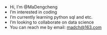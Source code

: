 -  Hi, I’m @MaDengcheng
-  I’m interested in coding
-  I’m currently learning python sql and etc.
-  I’m looking to collaborate on data science
-  You can reach me by email: madch@163.com

<!---
MaDengcheng/MaDengcheng is a ✨ special ✨ repository because its `README.md` (this file) appears on your GitHub profile.
You can click the Preview link to take a look at your changes.
--->
